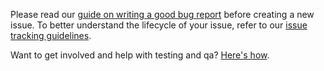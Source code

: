 Please read our [guide on writing a good bug report](https://docs.ubports.com/en/latest/contribute/bugreporting.html) before creating a new issue. To better understand the lifecycle of your issue, refer to our [issue tracking guidelines](https://docs.ubports.com/en/latest/about/process/issue-tracking.html).

Want to get involved and help with testing and qa? [Here's how](https://docs.ubports.com/en/latest/contribute/quality-assurance.html).
